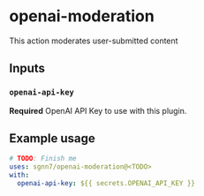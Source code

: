 # openai-moderation

This action moderates user-submitted content

## Inputs

### `openai-api-key`

**Required** OpenAI API Key to use with this plugin.

## Example usage

```yaml
# TODO: Finish me
uses: sgnn7/openai-moderation@<TODO>
with:
  openai-api-key: ${{ secrets.OPENAI_API_KEY }}
```
